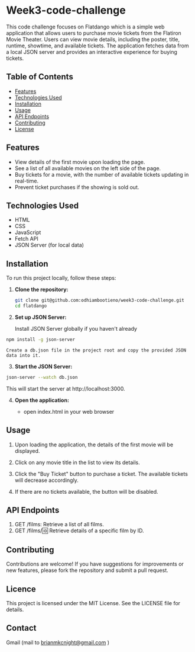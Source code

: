 # Week3-code-challenge

This code challenge focuses on Flatdango which is a simple web application that allows users to purchase movie tickets from the Flatiron Movie Theater. Users can view movie details, including the poster, title, runtime, showtime, and available tickets. The application fetches data from a local JSON server and provides an interactive experience for buying tickets.

## Table of Contents

- [Features](#features)
- [Technologies Used](#technologies-used)
- [Installation](#installation)
- [Usage](#usage)
- [API Endpoints](#api-endpoints)
- [Contributing](#contributing)
- [License](#license)

## Features

- View details of the first movie upon loading the page.
- See a list of all available movies on the left side of the page.
- Buy tickets for a movie, with the number of available tickets updating in real-time.
- Prevent ticket purchases if the showing is sold out.

## Technologies Used

- HTML
- CSS
- JavaScript
- Fetch API
- JSON Server (for local data)

## Installation

To run this project locally, follow these steps:

1. **Clone the repository:**
   
   ```bash
   git clone git@github.com:odhiambootieno/week3-code-challenge.git
   cd flatdango

2. **Set up JSON Server:**

    Install JSON Server globally if you haven't already

  ```bash
npm install -g json-server
  ```
    Create a db.json file in the project root and copy the provided JSON data into it.

3. **Start the JSON Server:**

  ```bash
json-server --watch db.json
  ```
   This will start the server at http://localhost:3000.

4. **Open the application:**

     - open index.html in your web browser

## Usage

1. Upon loading the application, the details of the first movie will be    displayed.
2. Click on any movie title in the list to view its details.

3. Click the "Buy Ticket" button to purchase a ticket. The available tickets will decrease accordingly.

4. If there are no tickets available, the button will be disabled.

## API Endpoints

1. GET /films: Retrieve a list of all films.
2. GET /films/:id: Retrieve details of a specific film by ID.


## Contributing

Contributions are welcome! If you have suggestions for improvements or new features, please fork the repository and submit a pull request.

## Licence

This project is licensed under the MIT License. See the LICENSE file for details.

## Contact

Gmail (mail to brianmkcnight@gmail.com )






